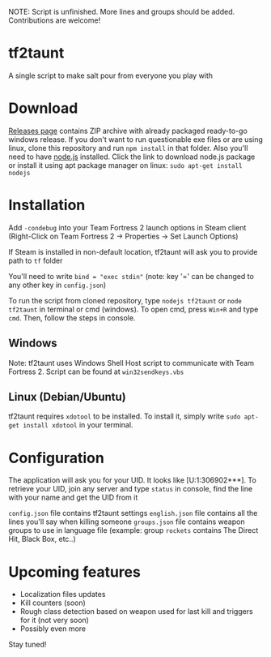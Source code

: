 NOTE: Script is unfinished. More lines and groups should be added. Contributions are welcome!

# tf2taunt
A single script to make salt pour from everyone you play with

# Download

[Releases page](https://github.com/nullifiedcat/tf2taunt/releases) contains ZIP archive with already packaged ready-to-go windows release. If you don't want to run questionable exe files or are using linux, clone this repository and run ```npm install``` in that folder. Also you'll need to have [node.js](https://nodejs.org/) installed. Click the link to download node.js package or install it using apt package manager on linux:
```sudo apt-get install nodejs```

# Installation

Add ```-condebug``` into your Team Fortress 2 launch options in Steam client (Right-Click on Team Fortress 2 -> Properties -> Set Launch Options)

If Steam is installed in non-default location, tf2taunt will ask you to provide path to ```tf``` folder

You'll need to write ```bind = "exec stdin"``` (note: key '=' can be changed to any other key in ```config.json```)

To run the script from cloned repository, type ```nodejs tf2taunt``` or ```node tf2taunt``` in terminal or cmd (windows). To open cmd, press ```Win+R``` and type ```cmd```.
Then, follow the steps in console.

## Windows
Note: tf2taunt uses Windows Shell Host script to communicate with Team Fortress 2. Script can be found at ```win32sendkeys.vbs```
## Linux (Debian/Ubuntu)
tf2taunt requires ```xdotool``` to be installed. To install it, simply write ```sudo apt-get install xdotool``` in your terminal.

# Configuration

The application will ask you for your UID. It looks like [U:1:306902***]. To retrieve your UID, join any server and type ```status``` in console, find the line with your name and get the UID from it

```config.json``` file contains tf2taunt settings
```english.json``` file contains all the lines you'll say when killing someone
```groups.json``` file contains weapon groups to use in language file (example: group ```rockets``` contains The Direct Hit, Black Box, etc..)

# Upcoming features

* Localization files updates
* Kill counters (soon)
* Rough class detection based on weapon used for last kill and triggers for it (not very soon)
* Possibly even more

Stay tuned!
